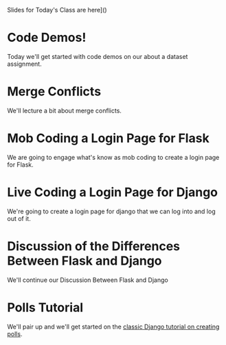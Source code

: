Slides for Today's Class are here]()

# Code Demos!
Today we'll get started with code demos on our about a dataset assignment.

# Merge Conflicts
We'll lecture a bit about merge conflicts.

# Mob Coding a Login Page for Flask
We are going to engage what's know as mob coding to create a login page for Flask.

# Live Coding a Login Page for Django
We're going to create a login page for django that we can log into and log out of it.

# Discussion of the Differences Between Flask and Django
We'll continue our Discussion Between Flask and Django

# Polls Tutorial
We'll pair up and we'll get started on the [classic Django tutorial on creating polls](https://docs.djangoproject.com/en/1.11/intro/tutorial01/).
